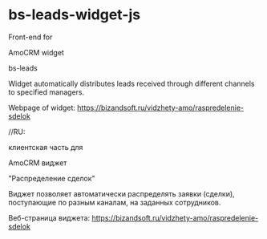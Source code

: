# bs-leads-widget-js

Front-end for

AmoCRM widget

bs-leads

Widget automatically distributes leads received through different channels to specified managers.

Webpage of widget: https://bizandsoft.ru/vidzhety-amo/raspredelenie-sdelok

//RU:

клиентская часть для

AmoCRM виджет

"Распределение сделок"

Виджет позволяет автоматически распределять заявки (сделки), поступающие по разным каналам, на заданных сотрудников.

Веб-страница виджета: https://bizandsoft.ru/vidzhety-amo/raspredelenie-sdelok
